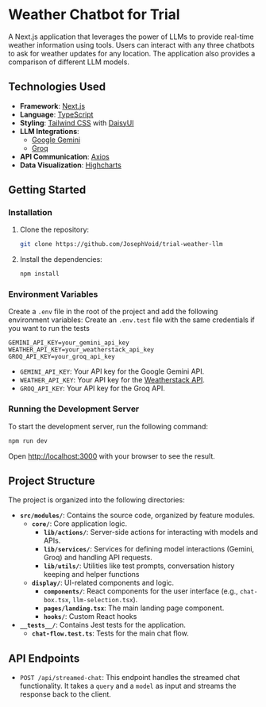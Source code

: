 # Weather Chatbot for Trial

A Next.js application that leverages the power of LLMs to provide real-time weather information using tools. Users can interact with any three chatbots to ask for weather updates for any location. The application also provides a comparison of different LLM models.

## Technologies Used

- **Framework**: [Next.js](https://nextjs.org/)
- **Language**: [TypeScript](https://www.typescriptlang.org/)
- **Styling**: [Tailwind CSS](https://tailwindcss.com/) with [DaisyUI](https://daisyui.com/)
- **LLM Integrations**:
  - [Google Gemini](https://ai.google.dev/)
  - [Groq](https://groq.com/)
- **API Communication**: [Axios](https://axios-http.com/)
- **Data Visualization**: [Highcharts](https://www.highcharts.com/)

## Getting Started

### Installation

1.  Clone the repository:
    ```bash
    git clone https://github.com/JosephVoid/trial-weather-llm
    ```
2.  Install the dependencies:
    ```bash
    npm install
    ```

### Environment Variables

Create a `.env` file in the root of the project and add the following environment variables:
Create an `.env.test` file with the same credentials if you want to run the tests

```
GEMINI_API_KEY=your_gemini_api_key
WEATHER_API_KEY=your_weatherstack_api_key
GROQ_API_KEY=your_groq_api_key
```

- `GEMINI_API_KEY`: Your API key for the Google Gemini API.
- `WEATHER_API_KEY`: Your API key for the [Weatherstack API](https://weatherstack.com/).
- `GROQ_API_KEY`: Your API key for the Groq API.

### Running the Development Server

To start the development server, run the following command:

```bash
npm run dev
```

Open [http://localhost:3000](http://localhost:3000) with your browser to see the result.

## Project Structure

The project is organized into the following directories:

- **`src/modules/`**: Contains the source code, organized by feature modules.
  - **`core/`**: Core application logic.
    - **`lib/actions/`**: Server-side actions for interacting with models and APIs.
    - **`lib/services/`**: Services for defining model interactions (Gemini, Groq) and handling API requests.
    - **`lib/utils/`**: Utilities like test prompts, conversation history keeping and helper functions
  - **`display/`**: UI-related components and logic.
    - **`components/`**: React components for the user interface (e.g., `chat-box.tsx`, `llm-selection.tsx`).
    - **`pages/landing.tsx`**: The main landing page component.
    - **`hooks/`**: Custom React hooks
- **`__tests__/`**: Contains Jest tests for the application.
  - **`chat-flow.test.ts`**: Tests for the main chat flow.

## API Endpoints

- `POST /api/streamed-chat`: This endpoint handles the streamed chat functionality. It takes a `query` and a `model` as input and streams the response back to the client.

